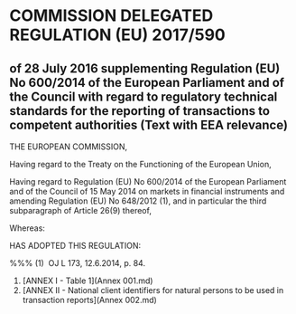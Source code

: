 # COMMISSION DELEGATED REGULATION (EU) 2017/590

## of 28 July 2016 supplementing Regulation (EU) No 600/2014 of the European Parliament and of the Council with regard to regulatory technical standards for the reporting of transactions to competent authorities (Text with EEA relevance)

THE EUROPEAN COMMISSION,

Having regard to the Treaty on the Functioning of the European Union,

Having regard to Regulation (EU) No 600/2014 of the European Parliament and of the Council of 15 May 2014 on markets in financial instruments and amending Regulation (EU) No 648/2012 (1), and in particular the third subparagraph of Article 26(9) thereof,

Whereas:

HAS ADOPTED THIS REGULATION:

%%% (1)  OJ L 173, 12.6.2014, p. 84.

1. [ANNEX I - Table 1](Annex 001.md)
1. [ANNEX II - National client identifiers for natural persons to be used in transaction reports](Annex 002.md)
